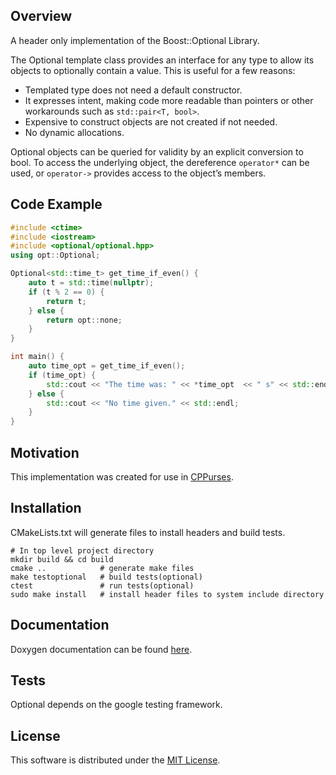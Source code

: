 ## Overview
A header only implementation of the Boost::Optional Library.

The Optional template class provides an interface for any type to allow its
objects to optionally contain a value. This is useful for a few reasons:
- Templated type does not need a default constructor.
- It expresses intent, making code more readable than pointers or other
workarounds such as `std::pair<T, bool>`.
- Expensive to construct objects are not created if not needed.
- No dynamic allocations.

Optional objects can be queried for validity by an explicit conversion to bool.
To access the underlying object, the dereference `operator*` can be used, or
`operator->` provides access to the object’s members.

## Code Example
```cpp
#include <ctime>
#include <iostream>
#include <optional/optional.hpp>
using opt::Optional;

Optional<std::time_t> get_time_if_even() {
    auto t = std::time(nullptr);
    if (t % 2 == 0) {
        return t;
    } else {
        return opt::none; 
    }
}

int main() {
    auto time_opt = get_time_if_even();
    if (time_opt) {
        std::cout << "The time was: " << *time_opt  << " s" << std::endl;
    } else {
        std::cout << "No time given." << std::endl;
    }
}
```

## Motivation
This implementation was created for use in
[CPPurses](https://github.com/a-n-t-h-o-n-y/CPPurses).

## Installation
CMakeLists.txt will generate files to install headers and build tests.
```
# In top level project directory
mkdir build && cd build
cmake ..            # generate make files
make testoptional   # build tests(optional)
ctest               # run tests(optional)
sudo make install   # install header files to system include directory
```

## Documentation
Doxygen documentation can be found [here](
https://a-n-t-h-o-n-y.github.io/Optional/).

## Tests
Optional depends on the google testing framework.

## License
This software is distributed under the [MIT License](LICENSE.txt).
